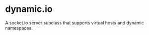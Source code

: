 dynamic.io
==========

A socket.io server subclass that supports virtual hosts and dynamic namespaces.
